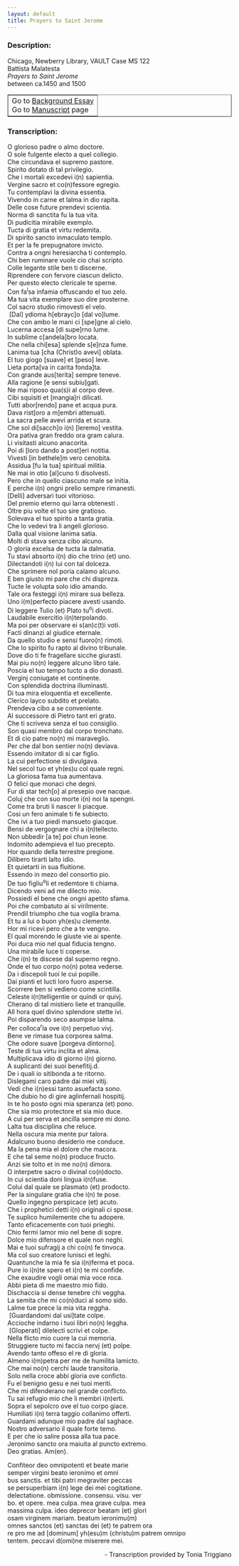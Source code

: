 ```yaml
---
layout: default
title: Prayers to Saint Jerome
---
```


### Description:


Chicago, Newberry Library, VAULT Case MS 122 <br>
Battista Malatesta <br>
_Prayers to Saint Jerome_ <br>
between ca.1450 and 1500

<table border=""0.5"" cellpadding=""1"" cellspacing=""1"" style=""width: 200px; background-color:#F8F8F8;""><tbody style=""border-color:#ccc""><tr style=""border-color:#ccc""><td>Go to <a href=""https://italian-paleography.library.utoronto.ca/content/about_IP_003"" style=""font-weight:300;"" target=""_blank"">Background Essay</a><br />
			Go to <a href=""https://italian-paleography.library.utoronto.ca/islandora/object/italianpaleography%3AIP_003"" style=""font-weight:300;"" target=""_blank"">Manuscript</a> page</td>
</tr></tbody></table>

### Transcription:

O glorioso padre o almo doctore.<br>
O sole fulgente electo a quel collegio.<br>
Che circundava el supremo pastore.<br>
Spirito dotato di tal privilegio.<br>
Che i mortali excedevi i(n) sapientia.<br>
Vergine sacro et co(n)fessore egregio.<br>
Tu contemplavi la divina essentia.<br>
Vivendo in carne et lalma in dio rapita.<br>
Delle cose future prendevi scientia.<br>
Norma di sanctita fu la tua vita.<br>
Di pudicitia mirabile exemplo.<br>
Tucta di gratia et virtu redemita.<br>
Di spirito sancto inmaculato templo.<br>
Et per la fe prepugnatore invicto.<br>
Contra a ongni heresiarcha ti contemplo.<br>
Chi ben ruminare vuole cio chai scripto.<br>
Colle legante stile ben ti discerne.<br>
Riprendere con fervore ciascun delicto.<br>
Per questo electo clericale te sperne.<br>
Con fa<sup>l</sup>sa infamia offuscando el tuo zelo.<br>
Ma tua vita exemplare suo dire prosterne.<br>
Col sacro studio rimovesti el velo.<br>
 [Dal] ydioma h[ebrayc]o [dal vo]lume.<br>
Che con ambo le mani ci [spe]gne al cielo.<br>
Lucerna accesa [di supe]rno lume.<br>
In sublime c[andela]bro locata.<br>
Che nella chi[esa] splende s[e]nza fume.<br>
Lanima tua [cha (Christ)o avevi] oblata.<br>
El tuo giogo [suave] et [peso] leve.<br>
Lieta porta[va in carita fonda]ta.<br>
Con grande aus[terita] sempre teneve.<br>
Alla ragione [e sensi subiu]gati.<br>
Ne mai riposo qua(s)i al corpo deve.<br>
Cibi squisiti et [mangia]ri dilicati.<br>
Tutti abor[rendo] pane et acqua pura.<br>
Dava rist[oro a m]embri attenuati.<br>
La sacra pelle avevi arrida et scura.<br>
Che sol di[sacch]o i(n) [leremo] vestita.<br>
Ora pativa gran freddo ora gram calura.<br>
Li visitasti alcuno anacorita.<br>
Poi di [loro dando a post]eri notitia.<br>
Vivesti [in bethele]m vero cenobita.<br>
Assidua [fu la tua] spiritual militia.<br>
Ne mai in otio [al]cuno ti disolvesti.<br>
Pero che in quello ciascuno male se initia.<br>
E perche i(n) ongni prelio sempre rimanesti.<br>
[Delli] adversari tuoi vitorioso.<br>
Del premio eterno qui larra obtenesti .<br>
Oltre piu volte el tuo sire gratioso.<br>
Solevava el tuo spirito a tanta gratia.<br>
Che lo vedevi tra li angeli glorioso.<br>
Dalla qual visione lanima satia.<br>
Molti di stava senza cibo alcuno.<br>
O gloria excelsa de tucta la dalmatia.<br>
Tu stavi absorto i(n) dio che trino (et) uno.<br>
Dilectandoti i(n) lui con tal dolceza.<br>
Che sprimere nol poria calamo alcuno.<br>
E ben giusto mi pare che chi dispreza.<br>
Tucte le volupta solo idio amando.<br>
Tale ora festeggi i(n) mirare sua belleza.<br>
Uno i(m)perfecto piacere avesti usando.<br>
Di leggere Tulio (et) Plato tu<sup>o</sup>i divoti.<br>
Laudabile exercitio i(n)terpolando.<br>
Ma poi per observare ei s(an)c(t)i voti.<br>
Facti dinanzi al giudice eternale.<br>
Da quello studio e sensi fuoro(n) rimoti.<br>
Che lo spirito fu rapto al divino tribunale.<br>
Dove dio ti fe fragellare sicche giurasti.<br>
Mai piu no(n) leggere alcuno libro tale.<br>
Poscia el tuo tempo tucto a dio donasti.<br>
Verginj coniugate et continente.<br>
Con splendida doctrina illuminasti.<br>
Di tua mira eloquentia et excellente.<br>
Clerico layco subdito et prelato.<br>
Prendeva cibo a se conveniente.<br>
Al successore di Pietro tant eri grato.<br>
Che ti scriveva senza el tuo consiglio.<br>
Son quasi membro dal corpo tronchato.<br>
Et di cio patre no(n) mi maraveglio.<br>
Per che dal bon sentier no(n) deviava.<br>
Essendo imitator di si car figlio.<br>
La cui perfectione si divulgava.<br>
Nel secol tuo et yh(es)u col quale regni.<br>
La gloriosa fama tua aumentava.<br>
O felici que monaci che degni.<br>
Fur di star tech[o] al presepio ove nacque.<br>
Coluj che con suo morte i(n) noi la spengni.<br>
Come tra bruti li nascer li piacque.<br>
Cosi un fero animale ti fe subiecto.<br>
Che ivi a tuo piedi mansueto giacque.<br>
Bensi de vergognare chi a i(n)tellecto.<br>
Non ubbedir [a te] poi chun leone.<br>
Indomito adempieva el tuo precepto.<br>
Hor quando della terrestre pregione.<br>
Dilibero tirarti lalto idio.<br>
Et quietarti in sua fluitione.<br>
Essendo in mezo del consortio pio.<br>
De tuo figliu<sup>o</sup>li et redemtore ti chiama.<br>
Dicendo veni ad me dilecto mio.<br>
Possiedi el bene che ongni apetito sfama.<br>
Poi che combatuto ai si virilmente.<br>
Prendil triumpho che tua voglia brama.<br>
Et tu a lui o buon yh(es)u clemente.<br>
Hor mi ricevi pero che a te vengno.<br>
El qual morendo le giuste vie ai spente.<br>
Poi duca mio nel qual fiducia tengno.<br>
Una mirabile luce ti coperse.<br>
Che i(n) te discese dal superno regno.<br>
Onde el tuo corpo no(n) potea vederse.<br>
Da i discepoli tuoi le cui popille.<br>
Dai pianti et lucti loro fuoro asperse.<br>
Scorrere ben si vedieno come scintilla.<br>
Celeste i(n)telligentie or quindi or quivj.<br>
Cherano di tal mistiero liete et tranquille.<br>
All hora quel divino splendore stette ivi.<br>
Poi disparendo seco asumpse lalma.<br>
Per colloca<sup>r</sup>la ove i(n) perpetuo vivj.<br>
Bene ve rimase tua corporea salma.<br>
Che odore suave [porgeva dintorno].<br>
Teste di tua virtu inclita et alma.<br>
Multiplicava idio di giorno i(n) giorno.<br>
A suplicanti dei suoi benefitij.d.<br>
De i quali io sitibonda a te ritorno.<br>
Dislegami caro padre dai miei vitij.<br>
Vedi che i(n)essi tanto asuefacta sono.<br>
Che dubio ho di gire aglinfernali hospitij.<br>
In te ho posto ogni mia speranza (et) pono.<br>
Che sia mio protectore et sia mio duce.<br>
A cui per serva et ancilla sempre mi dono.<br>
Lalta tua disciplina che reluce.<br>
Nella oscura mia mente pur talora.<br>
Adalcuno buono desiderio me conduce.<br>
Ma la pena mia el dolore che macora.<br>
E che tal seme no(n) produce fructo.<br>
Anzi sie tolto et in me no(n) dimora.<br>
O interpetre sacro o divinal co(n)docto.<br>
In cui scientia doni lingua i(n)fuse.<br>
Colui dal quale se plasmato (et) prodocto.<br>
Per la singulare gratia che i(n) te pose.<br>
Quello ingegno perspicace (et) acuto.<br>
Che i prophetici detti i(n) originali ci spose.<br>
Te suplico humilemente che tu adopere.<br>
Tanto eficacemente con tuoi prieghi.<br>
Chio fermi lamor mio nel bene di sopre.<br>
Dolce mio difensore el quale non neghi.<br>
Mai e tuoi sufragij a chi co(n) fe tinvoca.<br>
Ma col suo creatore lunisci et leghi.<br>
Quantunche la mia fe sia i(n)ferma et poca.<br>
Pure io i(n)te spero et i(n) te mi confide.<br>
Che exaudire vogli omai mia voce roca.<br>
Abbi pieta di me maestro mio fido.<br>
Dischaccia si dense tenebre chi veggha.<br>
La semita che mi co(n)duci al somo sido.<br>
Lalme tue prece la mia vita reggha.<br>
 [Guardandomi dal usi]tate colpe.<br>
Accioche indarno i tuoi libri no(n) leggha.<br>
 [Gloperati] dilelecti scrivi et colpe.<br>
Nella flicto mio cuore la cui memoria.<br>
Struggiere tucto mi faccia nervj (et) polpe.<br>
Avendo tanto offeso el re di gloria.<br>
Almeno i(m)petra per me de humilita lamicto.<br>
Che mai no(n) cerchi laude transitoria.<br>
Solo nella croce abbi gloria ove conficto.<br>
Fu el benigno gesu e nei tuoi meriti.<br>
Che mi difenderano nel grande conflicto.<br>
Tu sai refugio mio che li membri i(n)erti.<br>
Sopra el sepolcro ove el tuo corpo giace.<br>
Humiliati i(n) terra taggio collanimo offerti.<br>
Guardami adunque mio padre dal saghace.<br>
Nostro adversario il quale forte temo.<br>
E per che io salire possa alla tua pace.<br>
Jeronimo sancto ora maiuita al puncto extremo.<br>
Deo gratias. Am(en).

Confiteor deo omnipotenti et beate marie<br>
semper virgini beato ieronimo et omni<br>
bus sanctis. et tibi patri megraviter peccas<br>
se persuperbiam i(n) lege dei mei cogitatione.<br>
delectatione. obmissione. consensu. visu. ver<br>
bo. et opere. mea culpa. mea grave culpa. mea<br>
massima culpa. ideo deprecor beatam (et) glori<br>
osam virginem mariam. beatum ieronimu(m)<br>
omnes sanctos (et) sanctas dei (et) te patrem ora<br>
re pro me ad [dominum] yh(esu)m (christu)m patrem omnipo<br>
tentem. peccavi d(omi)ne miserere mei.

<p style="text-align:right">- Transcription provided by Tonia Triggiano</p>
